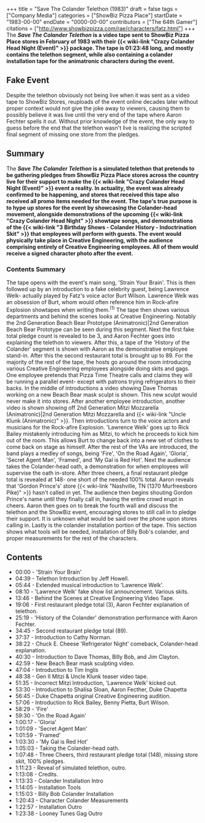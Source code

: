 +++
title = "Save The Colander Telethon (1983)"
draft = false
tags = ["Company Media"]
categories = ["ShowBiz Pizza Place"]
startDate = "1983-00-00"
endDate = "0000-00-00"
contributors = ["The 64th Gamer"]
citations = ["http://www.showbizpizza.com/rae/characters/fatz.html"]
+++
The ***Save The Colander Telethon* is a video tape sent to ShowBiz Pizza Place stores in February of 1983 with their {{< wiki-link "Crazy Colander Head Night (Event)" >}} package.
The tape is 01:23:48 long, and mostly contains the telethon segment, while also containing a colander installation tape for the animatronic characters during the event.**

## Fake Event

Despite the telethon obviously not being live when it was sent as a video tape to ShowBiz Stores, reuploads of the event online decades later without proper context would not give the joke away to viewers, causing them to possibly believe it was live until the very end of the tape where Aaron Fechter spells it out.
Without prior knowledge of the event, the only way to guess before the end that the telethon wasn't live is realizing the scripted final segment of missing one store from the pledges.

## Summary

The ***Save The Colander Telethon* is a simulated telethon that pretends to be gathering pledges from ShowBiz Pizza Place stores across the country live for their support to make the {{< wiki-link "Crazy Colander Head Night (Event)" >}} event a reality.
In actuality, the event was already confirmed to be happening, and stores that received this tape also received all promo items needed for the event. The tape's true purpose is to hype up stores for the event by showcasing the Colander-head movement, alongside demonstrations of the upcoming {{< wiki-link "Crazy Colander Head Night" >}} showtape songs, and demonstrations of the {{< wiki-link "3 Birthday Shows - Colander History - Indoctrination Skit" >}} that employees will perform with guests.
The event would physically take place in Creative Engineering, with the audience comprising entirely of Creative Engineering employees. All of them would receive a signed character photo after the event.**

### Contents Summary

The tape opens with the event's main song, 'Strain Your Brain'. This is then followed up by an introduction to a fake celebrity guest, being Lawrence Welk- actually played by Fatz's voice actor Burt Wilson. Lawrence Welk was an obsession of Burt, whom would often reference him in Rock-afire Explosion showtapes when writing them.<sup>(1)</sup>
The tape then shows various departments and behind the scenes looks at Creative Engineering. Notably the 2nd Generation Beach Bear Prototype (Animatronic)|2nd Generation Beach Bear Prototype can be seen during this segment. Next the first fake total pledge count is revealed to be 3, and Aaron Fechter goes into explaining the telethon to viewers. After this, a tape of the 'History of the Colander' segment is shown with Aaron as the demonstrative employee stand-in. After this the second restaurant total is brought up to 89.
For the majority of the rest of the tape, the hosts go around the room introducing various Creative Engineering employees alongside doing skits and gags. One employee pretends that Pizza Time Theatre calls and claims they will be running a parallel event- except with patrons trying refrigerators to their backs. In the middle of introductions a video showing Dave Thomas working on a new Beach Bear mask sculpt is shown. This new sculpt would never make it into stores. After another employee introduction, another video is shown showing off 2nd Generation Mitzi Mozzarella (Animatronic)|2nd Generation Mitzi Mozzarella and {{< wiki-link "Uncle Klunk (Animatronic)" >}}.
Then introductions turn to the voice actors and musicians for the Rock-afire Explosion. 'Lawrence Welk' goes up to Rick Bailey mistakenly introducing him as Mitzi, to which he proceeds to kick him out of the room. This allows Burt to change back into a new set of clothes to come back on stage as himself. After the rest of the VAs are introduced, the band plays a medley of songs, being 'Fire', 'On the Road Again', 'Gloria', 'Secret Agent Man', 'Framed', and 'My Gal is Red Hot'.
Next the audience takes the Colander-head oath, a demonstration for when employees will supervise the oath in-store. After three cheers, a final restaurant pledge total is revealed at 148- one short of the needed 100% total. Aaron reveals that 'Gordon Prince's' store {{< wiki-link "Nashville, TN (1370 Murfreesboro Pike)" >}} hasn't called in yet. The audience then begins shouting Gordon Prince's name until they finally call in, having the entire crowd erupt in cheers. Aaron then goes on to break the fourth wall and discuss the telethon and the ShowBiz event, encouraging stores to still call in to pledge their support. It is unknown what would be said over the phone upon stores calling in.
Lastly is the colander installation portion of the tape. This section shows what tools will be needed, installation of Billy Bob's colander, and proper measurements for the rest of the characters.

## Contents

- 00:00 - 'Strain Your Brain'
- 04:39 - Telethon Introduction by Jeff Howell.
- 05:44 - Extended musical introduction to 'Lawrence Welk'.
- 08:10 - 'Lawrence Welk' fake show list announcement. Various skits.
- 13:46 - Behind the Scenes at Creative Engineering Video Tape.
- 19:06 - First restaurant pledge total (3), Aaron Fechter explanation of telethon.
- 25:19 - 'History of the Colander' demonstration performance with Aaron Fechter.
- 34:45 - Second restaurant pledge total (89).
- 37:37 - Introduction to Cathy Norman.
- 38:22 - Chuck E. Cheese 'Refrigerator Night' comeback, Colander-head explanation.
- 40:30 - Introduction to Dave Thomas, Billy Bob, and Jim Clayton.
- 42:59 - New Beach Bear mask sculpting video.
- 47:04 - Introduction to Tim Inglis
- 48:38 - Gen II Mitzi & Uncle Klunk teaser video tape.
- 51:35 - Incorrect Mitzi Introduction, 'Lawrence Welk' kicked out.
- 53:30 - Introduction to Shalisa Sloan, Aaron Fecther, Duke Chapetta
- 56:45 - Duke Chapetta original Creative Engineering audition.
- 57:06 - Introduction to Rick Bailey, Benny Pietta, Burt Wilson.
- 58:29 - 'Fire'
- 59:30 - 'On the Road Again'
- 1:00:17 - 'Gloria'
- 1:01:09 - 'Secret Agent Man'
- 1:01:59 - 'Framed'
- 1:03:30 - 'My Gal is Red Hot'
- 1:05:03 - Taking the Colander-head oath.
- 1:07:48 - Three Cheers, third restaurant pledge total (148), missing store skit, 100% pledges.
- 1:11:23 - Reveal of simulated telethon, outro.
- 1:13:08 - Credits.
- 1:13:33 - Colander Installation Intro
- 1:14:05 - Installation Tools
- 1:15:03 - Billy Bob Colander Installation
- 1:20:43 - Character Colander Measurements
- 1:22:57 - Installation Outro
- 1:23:38 - Looney Tunes Gag Outro
